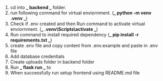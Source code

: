 1. cd into **_ backend _** folder.
2. run following command for virtual enviornment. (**_ python -m venv .venv _**)
3. Check if .env created and then Run command to activate virtual enviornment. (**_ .venv\Scripts\activate _**)
4. Run command to install required dependency (**_ pip install -r requirements.txt _**)
5. create .env file and copy content from .env.example and paste in .env file
6. Add database credentials
7. Create uploads folder in backend folder
8. Run **_ flask run _** to
9. When successfully run setup frontend using README.md file
